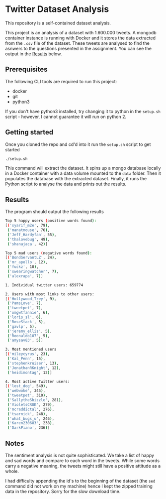 # Twitter Dataset Analysis

This repository is a self-contained dataset analysis.

This project is an analysis of a dataset with 1.600.000 tweets. A mongodb container instance is running with Docker and it stores the data extracted from the `.csv` file of the dataset. These tweets are analysed to find the asnwers to the questions presented in the assignment. You can see the output in the [Results](#results) below.

## Prerequisites

The following CLI tools are required to run this project:

- docker
- git
- python3

If you don't have python3 installed, try changing it to python in the `setup.sh` script - however, I cannot guarantee it will run on python 2.

## Getting started

Once you cloned the repo and cd'd into it run the `setup.sh` script to get started

```sh
./setup.sh
```

This command will extract the dataset. It spins up a mongo database locally in a Docker container with a data volume mounted to the `data` folder. Then it populates the database with the extracted dataset. Finally, it runs the Python script to analyse the data and prints out the results.

## Results

The program should output the following results

```sh
Top 5 happy users (positive words found):
[('syarif_m2e', 79),
 ('manatmouse', 76),
 ('Jeff_Hardyfan', 55),
 ('thalovebug', 49),
 ('shanajaca', 42)]

Top 5 mad users (negative words found):
[('BondServantLZ', 24),
 ('mr_apollo', 12),
 ('fuckz', 10),
 ('swearingwatcher', 7),
 ('alexrapa', 7)]

1. Individual twitter users: 659774

2. Users with most links to other users:
[('Hollywood_Trey', 9),
 ('PamsLove', 7),
 ('tweetpet', 7),
 ('omgwtfannie', 6),
 ('loris_sl', 6),
 ('RoseStack', 5),
 ('gavlp', 5),
 ('jeremy_ellis', 5),
 ('Roonaldo107', 5),
 ('amysav83', 5)]

3. Most mentioned users
[('mileycyrus', 23),
 ('Kal_Penn', 15),
 ('stephenkruiser', 13),
 ('JonathanRKnight', 12),
 ('heidimontag', 12)]

4. Most active Twitter users:
[('lost_dog', 549),
 ('webwoke', 345),
 ('tweetpet', 310),
 ('SallytheShizzle', 281),
 ('VioletsCRUK', 279),
 ('mcraddictal', 276),
 ('tsarnick', 248),
 ('what_bugs_u', 246),
 ('Karen230683', 238),
 ('DarkPiano', 236)]
```

## Notes

The sentiment analysis is not quite sophisticated. We take a list of happy and sad words and compare to each word in the tweets. While some words carry a negative meaning, the tweets might still have a positive attitude as a whole.

I had difficulty appending the id's to the beginning of the dataset (the `sed` command did not work on my machine) hence I kept the zipped training data in the repository. Sorry for the slow download time.
